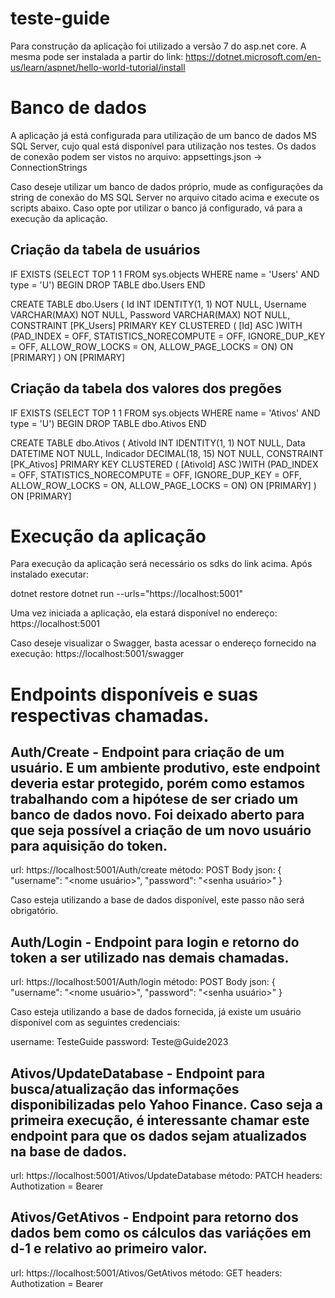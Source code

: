 # teste-guide

Para construção da aplicação foi utilizado a versão 7 do asp.net core. A mesma pode ser instalada a partir do link:
https://dotnet.microsoft.com/en-us/learn/aspnet/hello-world-tutorial/install


# Banco de dados
A aplicação já está configurada para utilização de um banco de dados MS SQL Server, cujo qual está disponível para utilização nos testes. Os dados de conexão podem ser vistos no arquivo:
appsettings.json -> ConnectionStrings

Caso deseje utilizar um banco de dados próprio, mude as configurações da string de conexão do MS SQL Server no arquivo citado acima e execute os scripts abaixo. Caso opte por utilizar o banco já configurado, vá para a execução da aplicação.


## Criação da tabela de usuários
IF EXISTS (SELECT TOP 1 1  FROM sys.objects WHERE name = 'Users' AND type = 'U')
	BEGIN
		DROP TABLE dbo.Users
	END

CREATE TABLE dbo.Users (
	Id				INT IDENTITY(1, 1) NOT NULL,
	Username		VARCHAR(MAX) NOT NULL,
	Password		VARCHAR(MAX) NOT NULL,
CONSTRAINT [PK_Users] PRIMARY KEY CLUSTERED 
(
	[Id] ASC
)WITH (PAD_INDEX  = OFF, STATISTICS_NORECOMPUTE  = OFF, IGNORE_DUP_KEY = OFF, ALLOW_ROW_LOCKS  = ON, ALLOW_PAGE_LOCKS  = ON) ON [PRIMARY]
) ON [PRIMARY]


## Criação da tabela dos valores dos pregões
IF EXISTS (SELECT TOP 1 1  FROM sys.objects WHERE name = 'Ativos' AND type = 'U')
	BEGIN
		DROP TABLE dbo.Ativos
	END

CREATE TABLE dbo.Ativos (
	AtivoId			INT IDENTITY(1, 1) NOT NULL,
	Data			DATETIME NOT NULL,
	Indicador		DECIMAL(18, 15) NOT NULL,
CONSTRAINT [PK_Ativos] PRIMARY KEY CLUSTERED 
(
	[AtivoId] ASC
)WITH (PAD_INDEX  = OFF, STATISTICS_NORECOMPUTE  = OFF, IGNORE_DUP_KEY = OFF, ALLOW_ROW_LOCKS  = ON, ALLOW_PAGE_LOCKS  = ON) ON [PRIMARY]
) ON [PRIMARY]


# Execução da aplicação
Para execução da aplicação será necessário os sdks do link acima. Após instalado executar:

dotnet restore
dotnet run --urls="https://localhost:5001"

Uma vez iniciada a aplicação, ela estará disponível no endereço: https://localhost:5001

Caso deseje visualizar o Swagger, basta acessar o endereço fornecido na execução: https://localhost:5001/swagger


# Endpoints disponíveis e suas respectivas chamadas.

## Auth/Create - Endpoint para criação de um usuário. E um ambiente produtivo, este endpoint deveria estar protegido, porém como estamos trabalhando com a hipótese de ser criado um banco de dados novo. Foi deixado aberto para que seja possível a criação de um novo usuário para aquisição do token.

url: https://localhost:5001/Auth/create
método: POST
Body json:
{
  "username": "<nome usuário>",
  "password": "<senha usuário>"
}

Caso esteja utilizando a base de dados disponível, este passo não será obrigatório.


## Auth/Login - Endpoint para login e retorno do token a ser utilizado nas demais chamadas.

url: https://localhost:5001/Auth/login
método: POST
Body json:
{
  "username": "<nome usuário>",
  "password": "<senha usuário>"
}

Caso esteja utilizando a base de dados fornecida, já existe um usuário disponível com as seguintes credenciais:

username: TesteGuide
password: Teste@Guide2023


## Ativos/UpdateDatabase - Endpoint para busca/atualização das informações disponibilizadas pelo Yahoo Finance. Caso seja a primeira execução, é interessante chamar este endpoint para que os dados sejam atualizados na base de dados.


url: https://localhost:5001/Ativos/UpdateDatabase
método: PATCH
headers: Authotization = Bearer <token obtido no endpoint de login>


## Ativos/GetAtivos - Endpoint para retorno dos dados bem como os cálculos das variáções em d-1 e relativo ao primeiro valor.

url: https://localhost:5001/Ativos/GetAtivos
método: GET
headers: Authotization = Bearer <token obtido no endpoint de login>

